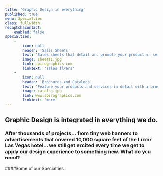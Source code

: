 ```yaml
---
title: 'Graphic Design in everything'
published: true
menu: Specialties
class: fullwidth
recaptchacontact:
    enabled: false
specialties:
    -
        icon: null
        header: 'Sales Sheets'
        text: 'Sales sheets that detail and promote your product or services.'
        image: sheets1.jpg
        link: spirographics.com
        linktext: 'sales flyers'
    -
        icon: null
        header: 'Brochures and Catalogs'
        text: 'Feature your products and services in detail with a brochure or catalog.'
        image: catalog.jpg
        link: www.spirographics.com
        linktext: 'more'
---
```


## Graphic Design is integrated in everything we do.
### After thousands of projects... from tiny web banners to advertisements that covered 10,000 square feet of the Luxor Las Vegas hotel... we still get excited every time we get to apply our design experience to something new.  What do you need?
####Some of our Specialties
